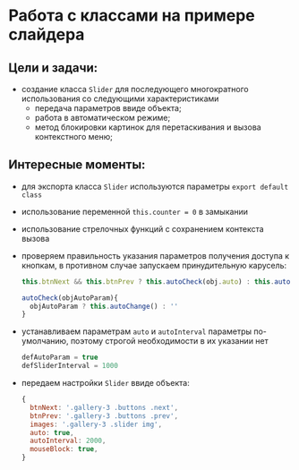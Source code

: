 # Работа с классами на примере слайдера

Цели и задачи:
-
* создание класса `Slider` для последующего многократного использования со следующими характеристиками
   - передача параметров ввиде объекта;
   - работа в автоматическом режиме;
   - метод блокировки картинок для перетаскивания и вызова контекстного меню;

Интересные моменты:
-
- для экспорта класса `Slider` используются параметры `export default class`
- использование переменной `this.counter = 0` в замыкании
- использование стрелочных функций с сохранением контекста вызова
- проверяем правильность указания параметров получения доступа к кнопкам, в противном случае запускаем принудительную карусель:
  ```javascript
  this.btnNext && this.btnPrev ? this.autoCheck(obj.auto) : this.autoChange()

  autoCheck(objAutoParam){
    objAutoParam ? this.autoChange() : ''
  }
  ```

- устанавливаем параметрам `auto` и `autoInterval` параметры по-умолчанию, поэтому строгой необходимости в их указании нет
  ```javascript
  defAutoParam = true
  defSliderInterval = 1000
  ```
- передаем настройки `Slider` ввиде объекта:
  ```javascript
  {
    btnNext: '.gallery-3 .buttons .next',
    btnPrev: '.gallery-3 .buttons .prev',
    images: '.gallery-3 .slider img',
    auto: true,
    autoInterval: 2000,
    mouseBlock: true,
  }
  ```